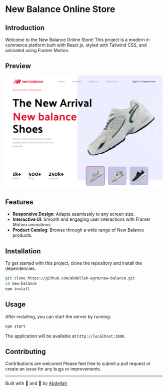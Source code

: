 # New Balance Online Store

## Introduction

Welcome to the New Balance Online Store! This project is a modern e-commerce platform built with React.js, styled with Tailwind CSS, and animated using Framer Motion.

## Preview

![New balance online store](/preview.png "New balance online store")

## Features

- **Responsive Design**: Adapts seamlessly to any screen size.
- **Interactive UI**: Smooth and engaging user interactions with Framer Motion animations.
- **Product Catalog**: Browse through a wide range of New Balance products.

## Installation

To get started with this project, clone the repository and install the dependencies:

```bash
git clone https://github.com/abdellah-agrm/new-balance.git
cd new-balance
npm install
```

## Usage

After installing, you can start the server by running:

```bash
npm start
```

The application will be available at `http://localhost:3000`.

## Contributing

Contributions are welcome! Please feel free to submit a pull request or create an issue for any bugs or improvements.

---

Built with 💙 and 🎨 by [Abdellah](https://github.com/abdellah-agrm)
